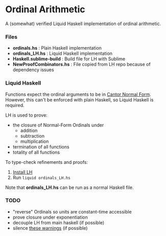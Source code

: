 
# Ordinal Arithmetic

A (somewhat) verified Liquid Haskell implementation of ordinal arithmetic.

### Files

- **ordinals.hs** : Plain Haskell implementation
- **ordinals_LH.hs** : Liquid Haskell implementation
- **Haskell.sublime-build** : Build file for LH with Sublime
- **NewProofCombinators.hs** : File copied from LH repo because of dependency issues

### Liquid Haskell

Functions expect the ordinal arguments to be in [Cantor Normal Form](https://www.wikiwand.com/en/Ordinal_arithmetic#/Cantor_normal_form). However, this can't be enforced with plain Haskell, so Liquid Haskell is required. 

LH is used to prove:

- the closure of Normal-Form Ordinals under
    - addition
    - subtraction
    - multiplication
- termination of all functions
- totality of all functions

To type-check refinements and proofs:

1. [Install LH](https://github.com/ucsd-progsys/liquidhaskell/blob/develop/INSTALL.md)
2. Run `liquid ordinals_LH.hs`

Note that **ordinals_LH.hs** can be run as a normal Haskell file.

### TODO

- "reverse" Ordinals so units are constant-time accessible
- prove closure under exponentiation
- decouple LH from main haskell (if possible)
- silence [these warnings](https://github.com/ucsd-progsys/liquidhaskell/issues/1242) (if possible)
